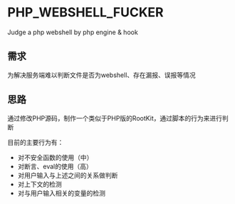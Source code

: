# PHP_WEBSHELL_FUCKER
Judge a php webshell by php engine &amp; hook

## 需求
为解决服务端难以判断文件是否为webshell、存在漏报、误报等情况

## 思路
通过修改PHP源码，制作一个类似于PHP版的RootKit，通过脚本的行为来进行判断

目前的主要行为有：
* 对不安全函数的使用（中）
* 对断言、eval的使用（高）
* 对用户输入与上述之间的关系做判断
* 对上下文的检测
* 对与用户输入相关的变量的检测
